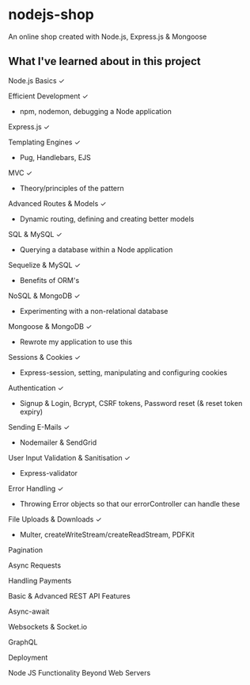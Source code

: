 # nodejs-shop

An online shop created with Node.js, Express.js & Mongoose


## What I've learned about in this project

Node.js Basics &check;

Efficient Development &check;
- npm, nodemon, debugging a Node application

Express.js &check;

Templating Engines &check;
- Pug, Handlebars, EJS

MVC &check;
- Theory/principles of the pattern

Advanced Routes & Models &check;
- Dynamic routing, defining and creating better models

SQL & MySQL &check;
- Querying a database within a Node application

Sequelize & MySQL &check;
- Benefits of ORM's

NoSQL & MongoDB &check;
- Experimenting with a non-relational database

Mongoose & MongoDB &check;
- Rewrote my application to use this

Sessions & Cookies &check;
- Express-session, setting, manipulating and configuring cookies

Authentication &check;
- Signup & Login, Bcrypt, CSRF tokens, Password reset (& reset token expiry)

Sending E-Mails &check;
- Nodemailer & SendGrid

User Input Validation & Sanitisation &check;
- Express-validator

Error Handling &check;
- Throwing Error objects so that our errorController can handle these

File Uploads & Downloads &check;
- Multer, createWriteStream/createReadStream, PDFKit

Pagination

Async Requests

Handling Payments

Basic & Advanced REST API Features

Async-await

Websockets & Socket.io

GraphQL

Deployment

Node JS Functionality Beyond Web Servers
